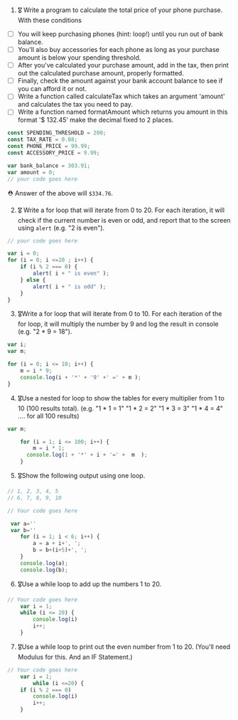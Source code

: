 1. 🎖 Write a program to calculate the total price of your phone purchase. With these conditions
 * [ ] You will keep purchasing phones (hint: loop!) until you run out of bank balance.
 * [ ] You'll also buy accessories for each phone as long as your purchase amount is below your spending threshold.
 * [ ] After you've calculated your purchase amount, add in the tax, then print out the calculated purchase amount, properly formatted.
 * [ ] Finally, check the amount against your bank account balance to see if you can afford it or not.
 * [ ] Write a function called calculateTax which takes an argument 'amount' and calculates the tax you need to pay.
 * [ ] Write a function named formatAmount which returns you amount in this format '$ 132.45' make the decimal fixed to 2 places.
```js
const SPENDING_THRESHOLD = 200;
const TAX_RATE = 0.08;
const PHONE_PRICE = 99.99;
const ACCESSORY_PRICE = 9.99;

var bank_balance = 303.91;
var amount = 0;
// your code goes here

```
 ⛑ Answer of the above will `$334.76`.

2. 🎖 Write a for loop that will iterate from 0 to 20. For each iteration, it will check if the current number is even or odd, and report that to the screen using `alert` (e.g. "2 is even").
```js
// your code goes here

var i = 0;
for (i = 0; i <=20 ; i++) {
	if (i % 2 === 0) {
		alert( i + " is even" );
	} else {
		alert( i + " is odd" );
	}
}
```

3. 🎖Write a for loop that will iterate from 0 to 10. For each iteration of the for loop, it will multiply the number by 9 and log the result in console (e.g. "2 * 9 = 18").

```js
var i;
var m;

for (i = 0; i <= 10; i++) {
	m = i * 9;
	console.log(i + '*' + '9' +' =' + m );
}
````

4. 🎖Use a nested for loop to show the tables for every multiplier from 1 to 10 (100 results total).
(e.g.
"1 * 1 = 1"
"1 * 2 = 2"
"1 * 3 = 3"
"1 * 4 = 4"
.... for all 100 results)

```js
var m;

	for (i = 1; i <= 100; i++) {
  		m = i * 1;
      console.log(1 + '*' + i + '=' +  m  );
    }

````

5. 🎖Show the following output using one loop.
```js
// 1, 2, 3, 4, 5
// 6, 7, 8, 9, 10

// Your code goes here

 var a=''
 var b=''
 	for (i = 1; i < 6; i++) {
		a = a + i+', ';
		b = b+(i+5)+', ';	
	}
	console.log(a);
	console.log(b);

```

6. 🎖Use a while loop to add up the numbers 1 to 20.
```js
// Your code goes here
	var i = 1;
	while (i <= 20) {
		console.log(i)
		i++;
	}

```

7. 🎖Use a while loop to print out the even number from 1 to 20. (You'll need Modulus for this. And an IF Statement.)
```js
// Your code goes here
	var i = 1;
		while (i <=20) {
	if (i % 2 === 0)
		console.log(i)
		i++;
	} 
```
